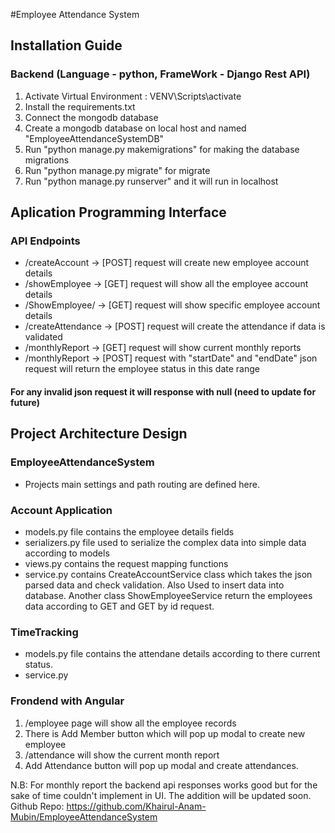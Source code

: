 #Employee Attendance System

## Installation Guide

### Backend (Language - python, FrameWork - Django Rest API)

1. Activate Virtual Environment : VENV\Scripts\activate
2. Install the requirements.txt
3. Connect the mongodb database
4. Create a mongodb database on local host and named "EmployeeAttendanceSystemDB"
5. Run "python manage.py makemigrations" for making the database migrations
6. Run "python manage.py migrate" for migrate
7. Run "python manage.py runserver" and it will run in localhost

## Aplication Programming Interface

### API Endpoints

* /createAccount        -> [POST] request will create new employee account details
* /showEmployee         -> [GET] request will show all the employee account details
* /ShowEmployee/<id>    -> [GET] request will show specific employee account details
* /createAttendance     -> [POST] request will create the attendance if data is validated
* /monthlyReport        -> [GET] request will show current monthly reports
* /monthlyReport        -> [POST] request with "startDate" and "endDate" json request will return the employee status in this date range

#### For any invalid json request it will response with null (need to update for future)

## Project Architecture Design

### EmployeeAttendanceSystem
* Projects main settings and path routing are defined here.

### Account Application
* models.py file contains the employee details fields
* serializers.py file used to serialize the complex data into simple data according to models
* views.py contains the request mapping functions
* service.py contains CreateAccountService class which takes the json parsed data 
and check validation. Also Used to insert data into database. Another class ShowEmployeeService return the employees data according to GET and GET by id request.

### TimeTracking
* models.py file contains the attendane details according to there current status.
* service.py 

### Frondend with Angular
1. /employee page will show all the employee records
2. There is Add Member button which will pop up modal to create new employee
3. /attendance will show the current month report
4. Add Attendance button will pop up modal and create attendances.

N.B: For monthly report the backend api responses works good but for the sake of time 
couldn't implement in UI. The addition will be updated soon. Github Repo: https://github.com/Khairul-Anam-Mubin/EmployeeAttendanceSystem 